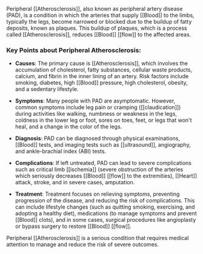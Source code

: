 Peripheral [[Atherosclerosis]], also known as peripheral artery disease (PAD), is a condition in which the arteries that supply [[Blood]] to the limbs, typically the legs, become narrowed or blocked due to the buildup of fatty deposits, known as plaques. This buildup of plaques, which is a process called [[Atherosclerosis]], reduces [[Blood]] [[flow]] to the affected areas.

### Key Points about Peripheral Atherosclerosis:

- **Causes**: The primary cause is [[Atherosclerosis]], which involves the accumulation of cholesterol, fatty substances, cellular waste products, calcium, and fibrin in the inner lining of an artery. Risk factors include smoking, diabetes, high [[Blood]] pressure, high cholesterol, obesity, and a sedentary lifestyle.

- **Symptoms**: Many people with PAD are asymptomatic. However, common symptoms include leg pain or cramping ([[claudication]]) during activities like walking, numbness or weakness in the legs, coldness in the lower leg or foot, sores on toes, feet, or legs that won't heal, and a change in the color of the legs.

- **Diagnosis**: PAD can be diagnosed through physical examinations, [[Blood]] tests, and imaging tests such as [[ultrasound]], angiography, and ankle-brachial index (ABI) tests.

- **Complications**: If left untreated, PAD can lead to severe complications such as critical limb [[ischemia]] (severe obstruction of the arteries which seriously decreases [[Blood]] [[flow]] to the extremities), [[Heart]] attack, stroke, and in severe cases, amputation.

- **Treatment**: Treatment focuses on relieving symptoms, preventing progression of the disease, and reducing the risk of complications. This can include lifestyle changes (such as quitting smoking, exercising, and adopting a healthy diet), medications (to manage symptoms and prevent [[Blood]] clots), and in some cases, surgical procedures like angioplasty or bypass surgery to restore [[Blood]] [[flow]].

Peripheral [[Atherosclerosis]] is a serious condition that requires medical attention to manage and reduce the risk of severe outcomes.